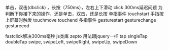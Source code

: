 单击，双击(dbclick) ，长按（750ms），左右上下滑动
click 300ms延迟问题 为判断下你接下来的操作，还是单击，双击，还是长按
单指事件 touchstart 手指按上屏幕时触发  touchmove touchend
多指事件 gesturestart  gesturechange gestureend

fastclick解决300ms毫秒
js类库 zepto 用法跟jquery一样
tap 
singleTap  doubleTap
swipe, swipeLeft, swipeRight, swipeUp, swipeDown 


